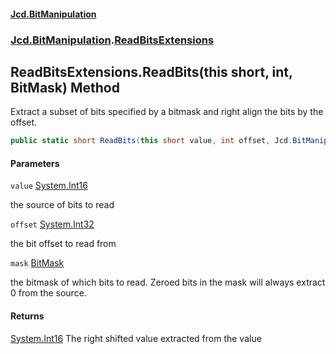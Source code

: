 #### [Jcd.BitManipulation](index.md 'index')
### [Jcd.BitManipulation](Jcd.BitManipulation.md 'Jcd.BitManipulation').[ReadBitsExtensions](Jcd.BitManipulation.ReadBitsExtensions.md 'Jcd.BitManipulation.ReadBitsExtensions')

## ReadBitsExtensions.ReadBits(this short, int, BitMask) Method

Extract a subset of bits specified by a bitmask and right align the bits by the offset.

```csharp
public static short ReadBits(this short value, int offset, Jcd.BitManipulation.BitMask mask);
```
#### Parameters

<a name='Jcd.BitManipulation.ReadBitsExtensions.ReadBits(thisshort,int,Jcd.BitManipulation.BitMask).value'></a>

`value` [System.Int16](https://docs.microsoft.com/en-us/dotnet/api/System.Int16 'System.Int16')

the source of bits to read

<a name='Jcd.BitManipulation.ReadBitsExtensions.ReadBits(thisshort,int,Jcd.BitManipulation.BitMask).offset'></a>

`offset` [System.Int32](https://docs.microsoft.com/en-us/dotnet/api/System.Int32 'System.Int32')

the bit offset to read from

<a name='Jcd.BitManipulation.ReadBitsExtensions.ReadBits(thisshort,int,Jcd.BitManipulation.BitMask).mask'></a>

`mask` [BitMask](Jcd.BitManipulation.BitMask.md 'Jcd.BitManipulation.BitMask')

the bitmask of which bits to read.
Zeroed bits in the mask will always extract 0 from the source.

#### Returns

[System.Int16](https://docs.microsoft.com/en-us/dotnet/api/System.Int16 'System.Int16')
The right shifted value extracted from the value